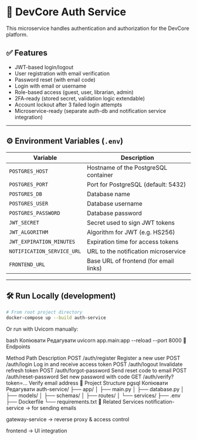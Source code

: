 # 🔐 DevCore Auth Service

This microservice handles authentication and authorization for the DevCore platform.

## ✅ Features

- JWT-based login/logout
- User registration with email verification
- Password reset (with email code)
- Login with email or username
- Role-based access (guest, user, librarian, admin)
- 2FA-ready (stored secret, validation logic extendable)
- Account lockout after 3 failed login attempts
- Microservice-ready (separate auth-db and notification service integration)

---

## ⚙️ Environment Variables (`.env`)

| Variable                  | Description                                |
|---------------------------|--------------------------------------------|
| `POSTGRES_HOST`           | Hostname of the PostgreSQL container       |
| `POSTGRES_PORT`           | Port for PostgreSQL (default: 5432)        |
| `POSTGRES_DB`             | Database name                              |
| `POSTGRES_USER`           | Database username                          |
| `POSTGRES_PASSWORD`       | Database password                          |
| `JWT_SECRET`              | Secret used to sign JWT tokens             |
| `JWT_ALGORITHM`           | Algorithm for JWT (e.g. HS256)             |
| `JWT_EXPIRATION_MINUTES` | Expiration time for access tokens          |
| `NOTIFICATION_SERVICE_URL`| URL to the notification microservice       |
| `FRONTEND_URL`            | Base URL of frontend (for email links)     |

---

## 🛠️ Run Locally (development)

```bash
# From root project directory
docker-compose up --build auth-service
```
Or run with Uvicorn manually:

bash
Копіювати
Редагувати
uvicorn app.main:app --reload --port 8000
🧪 Endpoints

Method	Path	Description
POST	/auth/register	Register a new user
POST	/auth/login	Log in and receive access token
POST	/auth/logout	Invalidate refresh token
POST	/auth/forgot-password	Send reset code to email
POST	/auth/reset-password	Set new password with code
GET	/auth/verify?token=...	Verify email address
📁 Project Structure
pgsql
Копіювати
Редагувати
auth-service/
├── app/
│   ├── main.py
│   ├── database.py
│   ├── models/
│   ├── schemas/
│   ├── routes/
│   └── services/
├── .env
├── Dockerfile
└── requirements.txt
🔗 Related Services
notification-service → for sending emails

gateway-service → reverse proxy & access control

frontend → UI integration
